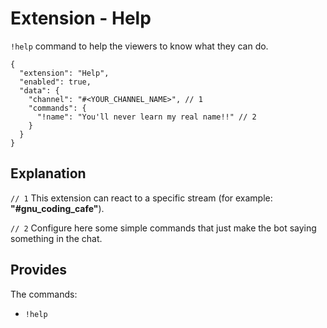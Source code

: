 # Extension - Help

`!help` command to help the viewers to know what they can do.

```json5
{
  "extension": "Help",
  "enabled": true,
  "data": {
    "channel": "#<YOUR_CHANNEL_NAME>", // 1
    "commands": {
      "!name": "You'll never learn my real name!!" // 2
    }
  }
}
```

## Explanation

`// 1` This extension can react to a specific stream (for example: **"#gnu_coding_cafe"**).

`// 2` Configure here some simple commands that just make the bot saying something in the chat.

## Provides

The commands:
- `!help`
